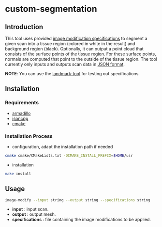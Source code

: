 # custom-segmentation

## Introduction

This tool uses provided [image modification specifications][1] to segment a given scan into a tissue region (colored in white in the result) and background region (black).
Optionally, it can output a point cloud that consists of the surface points of the tissue region.
For these surface points, normals are computed that point to the outside of the tissue region.
The tool currently only inputs and outputs scan data in [JSON format][2].

**NOTE**: You can use the [landmark-tool][3] for testing out specifications.

## Installation

### Requirements

- [armadillo](http://arma.sourceforge.net)
- [jsoncpp](https://github.com/open-source-parsers/jsoncpp)
- [cmake](https://cmake.org)

### Installation Process

- configuration, adapt the installation path if needed
```sh
cmake cmake/CMakeLists.txt -DCMAKE_INSTALL_PREFIX=$HOME/usr
```
- installation
```sh
make install
```
## Usage

```sh
image-modify --input string --output string --specifications string
```

- **input** : input scan.
- **output** : output mesh.
- **specifications** : file containing the image modifications to be applied.

[1]: ../dataFormats/imageModifySpecifications.md
[2]: ../dataFormats/scan.md
[3]: ../landmark-tool
